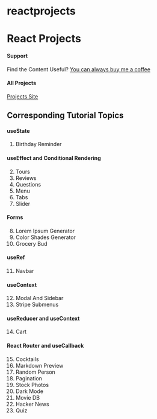 # reactprojects

# React Projects

#### Support

Find the Content Useful? [You can always buy me a coffee](https://www.buymeacoffee.com/murataslan1)


#### All Projects

[Projects Site](https://react-projects.netlify.app/)

## Corresponding Tutorial Topics

#### useState

1. Birthday Reminder

#### useEffect and Conditional Rendering

2. Tours
3. Reviews
4. Questions
5. Menu
6. Tabs
7. Slider

#### Forms

8. Lorem Ipsum Generator
9. Color Shades Generator
10. Grocery Bud

#### useRef

11. Navbar

#### useContext

12. Modal And Sidebar
13. Stripe Submenus

#### useReducer and useContext

14. Cart

#### React Router and useCallback

15. Cocktails
16. Markdown Preview
17. Random Person
18. Pagination
19. Stock Photos
20. Dark Mode
21. Movie DB
22. Hacker News
23. Quiz
